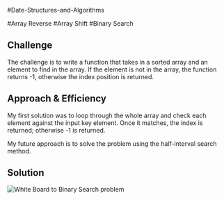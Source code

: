 #Date-Structures-and-Algorithms

#Array Reverse
#Array Shift
#Binary Search 
## Challenge
The challenge is to write a function that takes in a sorted array and an element to find in the array. If the element is not in the array, the function returns -1, otherwise the index position is returned. 

## Approach & Efficiency
My first solution was to loop through the whole array and check each element against the input key element. Once it matches, the index is returned; otherwise -1 is returned. 

My future approach is to solve the problem using the half-interval search method.

## Solution
![White Board to Binary Search problem](url)
